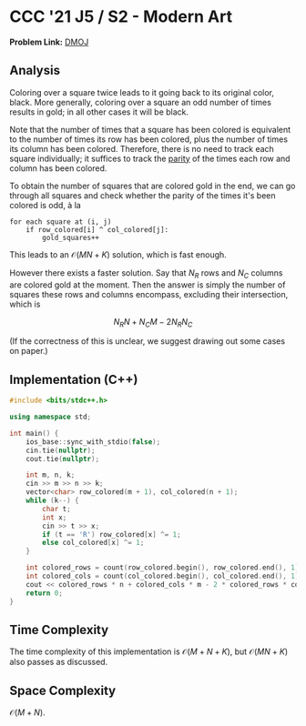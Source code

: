 # CCC '21 J5 / S2 - Modern Art

**Problem Link:** [DMOJ](https://dmoj.ca/problem/ccc21s2)

## Analysis

Coloring over a square twice leads to it going back to its original color, black. More generally, coloring over a square an odd number of times results in gold; in all other cases it will be black.

Note that the number of times that a square has been colored is equivalent to the number of times its row has been colored, plus the number of times its column has been colored. Therefore, there is no need to track each square individually; it suffices to track the [parity](<https://en.wikipedia.org/wiki/Parity_(mathematics)>) of the times each row and column has been colored.

To obtain the number of squares that are colored gold in the end, we can go through all squares and check whether the parity of the times it's been colored is odd, à la

```
for each square at (i, j)
	if row_colored[i] ^ col_colored[j]:
		gold_squares++
```

This leads to an $\mathcal{O}(MN + K)$ solution, which is fast enough.

However there exists a faster solution. Say that $N_R$ rows and $N_C$ columns are colored gold at the moment. Then the answer is simply the number of squares these rows and columns encompass, excluding their intersection, which is

$$
N_R N + N_C M - 2 N_R N_C
$$

(If the correctness of this is unclear, we suggest drawing out some cases on paper.)

## Implementation (C++)

```cpp
#include <bits/stdc++.h>

using namespace std;

int main() {
	ios_base::sync_with_stdio(false);
	cin.tie(nullptr);
	cout.tie(nullptr);

	int m, n, k;
	cin >> m >> n >> k;
	vector<char> row_colored(m + 1), col_colored(n + 1);
	while (k--) {
		char t;
		int x;
		cin >> t >> x;
		if (t == 'R') row_colored[x] ^= 1;
		else col_colored[x] ^= 1;
	}

	int colored_rows = count(row_colored.begin(), row_colored.end(), 1);
	int colored_cols = count(col_colored.begin(), col_colored.end(), 1);
	cout << colored_rows * n + colored_cols * m - 2 * colored_rows * colored_cols << '\n';
	return 0;
}
```

## Time Complexity

The time complexity of this implementation is $\mathcal{O}(M + N + K)$, but $\mathcal{O}(MN + K)$ also passes as discussed.

## Space Complexity

$\mathcal{O}(M + N)$.
